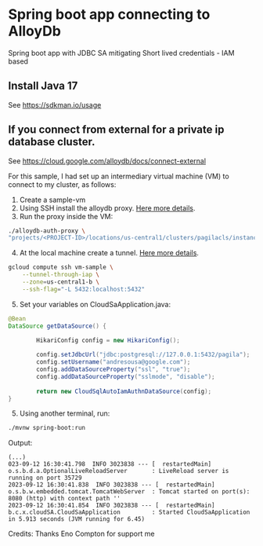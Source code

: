 #  Spring boot app connecting to AlloyDb 
Spring boot app with JDBC SA mitigating Short lived credentials - IAM based

## Install Java 17
See https://sdkman.io/usage

## If you connect from external for a private ip database cluster.
See https://cloud.google.com/alloydb/docs/connect-external

For this sample, I had set up an intermediary virtual machine (VM) to connect to my cluster, as follows:
1. Create a sample-vm
2. Using SSH install the alloydb proxy. [Here more details](https://cloud.google.com/alloydb/docs/auth-proxy/connect).
3. Run the proxy inside the VM:
```bash
./alloydb-auth-proxy \
"projects/<PROJECT-ID>/locations/us-central1/clusters/pagilacls/instances/pagila"
```
4. At the local machine create a tunnel. [Here more details](https://cloud.google.com/iap/docs/using-tcp-forwarding).
```bash
gcloud compute ssh vm-sample \
    --tunnel-through-iap \
    --zone=us-central1-b \
    --ssh-flag="-L 5432:localhost:5432"
```
5. Set your variables on CloudSaApplication.java:
```java
@Bean
DataSource getDataSource() {
    
        HikariConfig config = new HikariConfig();

        config.setJdbcUrl("jdbc:postgresql://127.0.0.1:5432/pagila");
        config.setUsername("andresousa@google.com");
        config.addDataSourceProperty("ssl", "true");
        config.addDataSourceProperty("sslmode", "disable");
        
        return new CloudSqlAutoIamAuthnDataSource(config);
}
```
5. Using another terminal, run:
```bash
./mvnw spring-boot:run
```
Output:
```
(...)
023-09-12 16:30:41.798  INFO 3023838 --- [  restartedMain] o.s.b.d.a.OptionalLiveReloadServer       : LiveReload server is running on port 35729
2023-09-12 16:30:41.838  INFO 3023838 --- [  restartedMain] o.s.b.w.embedded.tomcat.TomcatWebServer  : Tomcat started on port(s): 8080 (http) with context path ''
2023-09-12 16:30:41.854  INFO 3023838 --- [  restartedMain] b.c.x.cloudSA.CloudSaApplication         : Started CloudSaApplication in 5.913 seconds (JVM running for 6.45)

```

Credits: Thanks Eno Compton for support me




